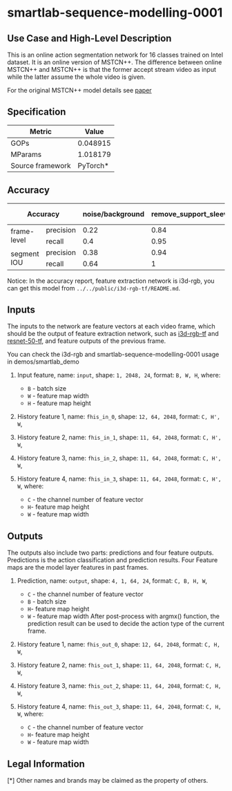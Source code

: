 # smartlab-sequence-modelling-0001

## Use Case and High-Level Description
This is an online action segmentation network for 16 classes trained on Intel dataset. It is an online version of MSTCN++. The difference between online MSTCN++ and MSTCN++ is that the former accept stream video as input while the latter assume the whole video is given.

For the original MSTCN++ model details see [paper](https://arxiv.org/abs/2006.09220)

## Specification

| Metric                          | Value                                     |
|---------------------------------|-------------------------------------------|
| GOPs                            | 0.048915                                  |
| MParams                         | 1.018179                                  |
| Source framework                | PyTorch\*                                 |

## Accuracy
<table>
    <thead>
        <tr>
            <th colspan="2">Accuracy</th>
            <th>noise/background</th>
            <th>remove_support_sleeve</th>
            <th>adjust_rider</th>
            <th>adjust_nut</th>
            <th>adjust_balancing</th>
            <th>open_box</th>
            <th>close_box</th>
            <th>choose_weight</th>
            <th>put_left</th>
            <th>put_right</th>
            <th>take_left</th>
            <th>take_right</th>
            <th>install support_sleeve</th>
            <th>mean</th>
            <th>mPR (P+R)/2</th>
        </tr>
    </thead>
    <tbody>
        <tr>
            <td rowspan=2>frame-level</td>
            <td rowspan=1>precision</td>
            <td>0.22</td>
            <td>0.84</td>
            <td>0.81</td>
            <td>0.62</td>
            <td>0.67</td>
            <td>0.87</td>
            <td>0.56</td>
            <td>0.52</td>
            <td>0.54</td>
            <td>0.74</td>
            <td>0.62</td>
            <td>0.68</td>
            <td>0.86</td>
            <td>0.66</td>
            <td rowspan=2>0.66</td>
        </tr>
        <tr>
            <td rowspan=1>recall</td>
            <td>0.4</td>
            <td>0.95</td>
            <td>0.83</td>
            <td>0.86</td>
            <td>0.43</td>
            <td>0.8</td>
            <td>0.31</td>
            <td>0.52</td>
            <td>0.68</td>
            <td>0.65</td>
            <td>0.62</td>
            <td>0.51</td>
            <td>0.92</td>
            <td>0.65</td>
        </tr>
        <tr>
            <td rowspan=2>segment IOU</td>
            <td rowspan=1>precision</td>
            <td>0.38</td>
            <td>0.94</td>
            <td>0.77</td>
            <td>0.65</td>
            <td>0.6</td>
            <td>0.85</td>
            <td>0.56</td>
            <td>0.68</td>
            <td>0.74</td>
            <td>0.88</td>
            <td>0.72</td>
            <td>0.78</td>
            <td>0.69</td>
            <td>0.7</td>
            <td rowspan=2>0.77</td>
        </tr>
        <tr>
            <td>recall</td>
            <td>0.64</td>
            <td>1</td>
            <td>0.96</td>
            <td>0.94</td>
            <td>0.62</td>
            <td>0.96</td>
            <td>0.48</td>
            <td>0.77</td>
            <td>0.91</td>
            <td>0.88</td>
            <td>0.83</td>
            <td>0.85</td>
            <td>1</td>
            <td>0.83</td>
        </tr>
    </tbody>
</table>

Notice: In the accuracy report, feature extraction network is i3d-rgb, you can get this model from `../../public/i3d-rgb-tf/README.md`.

## Inputs
The inputs to the network are feature vectors at each video frame, which should be the output of feature extraction network, such as [i3d-rgb-tf](../../public/i3d-rgb-tf/README.md) and [resnet-50-tf](../../public/resnet-50-tf/README.md), and feature outputs of the previous frame.

You can check the i3d-rgb and smartlab-sequence-modelling-0001 usage in demos/smartlab_demo

1. Input feature, name: `input`, shape: `1, 2048, 24`, format: `B, W, H`, where:

   - `B` - batch size
   - `W` - feature map width
   - `H` - feature map height

2. History feature 1, name: `fhis_in_0`, shape: `12, 64, 2048`, format: `C, H', W`,
3. History feature 2, name: `fhis_in_1`, shape: `11, 64, 2048`, format: `C, H', W`,
4. History feature 3, name: `fhis_in_2`, shape: `11, 64, 2048`, format: `C, H', W`,
5. History feature 4, name: `fhis_in_3`, shape: `11, 64, 2048`, format: `C, H', W`, where:

   - `C` - the channel number of feature vector
   - `H`- feature map height
   - `W` - feature map width

## Outputs

The outputs also include two parts: predictions and four feature outputs. Predictions is the action classification and prediction results. Four Feature maps are the model layer features in past frames.
1. Prediction, name: `output`, shape: `4, 1, 64, 24`, format: `C, B, H, W`,
   - `C` - the channel number of feature vector
   - `B` - batch size
   - `H`- feature map height
   - `W` - feature map width
After post-process with argmx() function, the prediction result can be used to decide the action type of the current frame.
2. History feature 1, name: `fhis_out_0`, shape: `12, 64, 2048`, format: `C, H, W`,
3. History feature 2, name: `fhis_out_1`, shape: `11, 64, 2048`, format: `C, H, W`,
4. History feature 3, name: `fhis_out_2`, shape: `11, 64, 2048`, format: `C, H, W`,
5. History feature 4, name: `fhis_out_3`, shape: `11, 64, 2048`, format: `C, H, W`, where:

   - `C` - the channel number of feature vector
   - `H`- feature map height
   - `W` - feature map width

## Legal Information
[*] Other names and brands may be claimed as the property of others.
